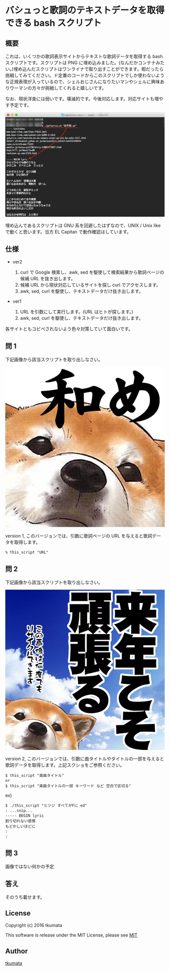 # バシュっと歌詞のテキストデータを取得できる bash スクリプト

## 概要
これは、いくつかの歌詞表示サイトからテキストな歌詞データを取得する bash スクリプトです。スクリプトは PNG に埋め込みました。(なんだかコンテナみたい。)埋め込んだスクリプトはワンライナで取り出すことができます。暇だったら挑戦してみてください。ド定番のコードからこのスクリプトでしか使わないような正規表現が入っているので、シェルおじさんになりたいマンやシェルに興味ありウーマンの方々が挑戦してくれると嬉しいです。

なお、現状洋楽には弱いです。壊滅的です。今後対応します。対応サイトも増やす予定です。

!["ver 2 スクショ"](./ScreenShot.png)

埋め込んであるスクリプトは GNU 系を回避したはずなので、UNIX / Unix like で動くと思います。当方 EL Capitan で動作確認はしています。

## 仕様
- ver2
    1. curl で Google 検索し、awk, sed を駆使して検索結果から歌詞ページの候補 URL を抜き出します。
    2. 候補 URL から現状対応しているサイトを探し curl でアクセスします。
    3. awk, sed, curl を駆使し、テキストデータだけ抜き出します。

- ver1
    1. URL を引数にして実行します。(URL はヒトが探します。)
    2. awk, sed, curl を駆使し、テキストデータだけ抜き出します。

各サイトともコピペされないよう色々対策していて面白いです。

## 問 1
下記画像から該当スクリプトを取り出しなさい。

!["Q1"](./aaa.png)

version 1, このバージョンでは、引数に歌詞ページの URL を与えると歌詞データを取得します。
```
% this_script "URL"
```

## 問 2
下記画像から該当スクリプトを取り出しなさい。

!["Q2"](./bbb.png)

version 2, このバージョンでは、引数に曲タイトルやタイトルの一部を与えると歌詞データを取得します。上記スクショをご参照ください。
```
$ this_script "楽曲タイトル"
or
$ this_script "楽曲タイトルの一部 キーワード など 空白で区切る"
```
ex)
```
$ ./this_script "ヒツジ すべてがFに ed"
: ...snip...
----- BEGIN lyric
割り切れない感情
もどかしいほどに
:
:
```

## 問 3
画像ではない何かの予定

## 答え
そのうち載せます。

## License
Copyright (c) 2016 tkumata

This software is release under the MIT License, please see [MIT](http://opensource.org/licenses/mit-license.php)

## Author
[tkumata](https://github.com/tkumata)
